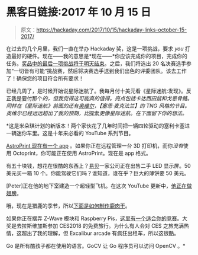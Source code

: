 # 黑客日链接:2017 年 10 月 15 日

> 原文：<https://hackaday.com/2017/10/15/hackaday-links-october-15-2017/>

在过去的几个月里，我们一直在举办 Hackaday 奖，这是一项挑战，要求 *you* 打造最好的硬件。现在——我的意思是*现在——*你应该完成你的项目，完成你的任务。[奖品中的最后一项挑战将于明天结束](https://hackaday.io/prize/details)。之后，我们将选出 20 名决赛选手参加“一切皆有可能”挑战赛，然后将决赛选手送到我们出色的评委团队。该去工作了！确保您的项目符合所有要求！

已经几周了，是时候开始说星际迷航了。我每月付十美元看《星际迷航:发现》。反正我是要付那个*的，但我觉得这可能真的值得。亮点包括卡达西田鼠和戈恩骨骼。同样在《星际迷航》前面的还有[奥维尔](https://www.fox.com/the-orville/)，【塞思·麦克法兰】的 TNG 风格的节目。奥维尔已经远远超出了我的预期，比*探索*更像星际迷航。在下面留下你的想法。*

 *这是米朵琪计划的新版本！两个家伙花了几年时间把一辆四轮驱动的塞利卡塞进一辆迷你车里。这是十年来必看的 YouTube 系列节目。

[AstroPrint 现在有一个 app](https://blog.astroprint.com/astroprint-mobile-for-iphone-ios-and-android/) 。如果你正在远程管理一台 3D 打印机，而你*没有*使用 Octoprint，你可能正在使用 AstroPrint。现在是 app 格式。

有五十块钱，想花在很酷的东西上？[易贝](http://www.ebay.com/itm/232520098489)一家公司正在出售二手 LED 显示屏。50 美元买一箱 10 个。你能驾驶它们吗？谁知道，谁在乎？巨大的薄饼要 50 美元。

[Peter]正在他的地下室建造一个超轻型飞机。在这次 YouTube 更新中，[他正在做翅膀](https://www.youtube.com/watch?v=xEqCt7GZo7M)。

哦，现在是猎鹿的季节，所以[下面是如何制作鹿肉干](https://hackaday.io/project/27724-food-dehydrator-simple-and-cheap)。

如果你正在摆弄 Z-Wave 模块和 Raspberry Pis，[这里有一个适合你的竞赛](https://makershare.com/missions/z-wave-challenge)。大奖是去拉斯维加斯参加 CES2018 的免费旅行。为什么有人会对 CES 之旅充满热情，这超出了我的理解，但 Excalibur arcade 有疯狂出租车，所以这很酷。

Go 是所有酷孩子都在使用的语言。GoCV 让 Go 程序员可以访问 OpenCV 。*